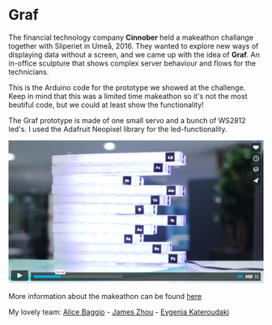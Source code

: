 # Graf
The financial technology company **Cinnober** held a makeathon challange together with Sliperiet in Umeå, 2016. They wanted to explore new ways of displaying data without a screen, and we came up with the idea of **Graf**. An in-office sculpture that shows complex server behaviour and flows for the technicians. 

This is the Arduino code for the prototype we showed at the challenge. Keep in mind that this was a limited time makeathon so it's not the most beutiful code, but we could at least show the functionality! 

The Graf prototype is made of one small servo and a bunch of WS2812 led's. I used the Adafruit Neopixel library for the led-functionality. 

[![Graf](./graf-video.png)](https://vimeo.com/158194093)

More information about the makeathon can be found [here](http://www.cinnober.com/news/students-make-financial-data-physical-makeathon)

My lovely team: 
[Alice Baggio](https://se.linkedin.com/in/alicebaggio/en) - [James Zhou](https://www.linkedin.com/in/zhouj) - [Evgenia Kateroudaki](https://gr.linkedin.com/in/evgenia-kateroudaki)
